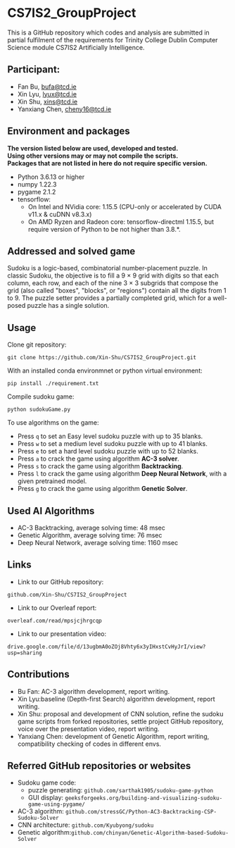 # CS7IS2_GroupProject
This is a GitHub repository which codes and analysis are submitted in partial fulfilment of the requirements for Trinity College Dublin Computer Science module CS7IS2 Artificially Intelligence.

## Participant:
- Fan Bu, bufa@tcd.ie
- Xin Lyu, lyux@tcd.ie
- Xin Shu, xins@tcd.ie
- Yanxiang Chen, cheny16@tcd.ie

## Environment and packages
**The version listed below are used, developed and tested.**\
**Using other versions may or may not compile the scripts.**\
**Packages that are not listed in here do not require specific version.**
- Python 3.6.13 or higher
- numpy 1.22.3
- pygame 2.1.2
- tensorflow:
  - On Intel and NVidia core: 1.15.5 (CPU-only or accelerated by CUDA v11.x & cuDNN v8.3.x)
  - On AMD Ryzen and Radeon core: tensorflow-directml 1.15.5, but require version of Python to be not higher than 3.8.*.

## Addressed and solved game
Sudoku is a logic-based, combinatorial number-placement puzzle. In classic Sudoku, the objective is to fill a 9 × 9 
grid with digits so that each column, each row, and each of the nine 3 × 3 subgrids that compose the grid (also called 
"boxes", "blocks", or "regions") contain all the digits from 1 to 9. The puzzle setter provides a partially 
completed grid, which for a well-posed puzzle has a single solution.

## Usage
Clone git repository:
```
git clone https://github.com/Xin-Shu/CS7IS2_GroupProject.git
```
With an installed conda environmnet or python virtual environment:
```
pip install ./requirement.txt
```
Compile sudoku game:
```
python sudokuGame.py
```

To use algorithms on the game:
- Press `q` to set an Easy level sudoku puzzle with up to 35 blanks.
- Press `w` to set a medium level sudoku puzzle with up to 41 blanks.
- Press `e` to set a hard level sudoku puzzle with up to 52 blanks.
- Press `a` to crack the game using algorithm **AC-3 solver**.
- Press `s` to crack the game using algorithm **Backtracking**.
- Press `l` to crack the game using algorithm **Deep Neural Network**, with a given pretrained model.
- Press `g` to crack the game using algorithm **Genetic Solver**.

## Used AI Algorithms 
- AC-3 Backtracking, average solving time: 48 msec
- Genetic Algorithm, average solving time: 76 msec
- Deep Neural Network, average solving time: 1160 msec

## Links
- Link to our GitHub repository: 
```
github.com/Xin-Shu/CS7IS2_GroupProject
```
- Link to our Overleaf report: 
```
overleaf.com/read/mpsjcjhrgcqp
```
- Link to our presentation video: 
```
drive.google.com/file/d/13ugbmA0oZOj8Vhty6x3yIHxstCvHyJrI/view?usp=sharing
```

## Contributions
- Bu Fan: AC-3 algorithm development, report writing.
- Xin Lyu:baseline (Depth-first Search) algorithm development, report writing.
- Xin Shu: proposal and development of CNN solution, refine the sudoku game scripts from forked repositories, 
  settle project GitHub repository, voice over the presentation video, report writing.
- Yanxiang Chen: development of Genetic Algorithm, report writing, compatibility checking of codes in different envs.


## Referred GitHub repositories or websites
- Sudoku game code:
  - puzzle generating: ```github.com/sarthak1905/sudoku-game-python```   
  - GUI display: ```geeksforgeeks.org/building-and-visualizing-sudoku-game-using-pygame/```
- AC-3 algorithm: ```github.com/stressGC/Python-AC3-Backtracking-CSP-Sudoku-Solver```
- CNN architecture: ```github.com/Kyubyong/sudoku```
- Genetic algorithm:```github.com/chinyan/Genetic-Algorithm-based-Sudoku-Solver```

